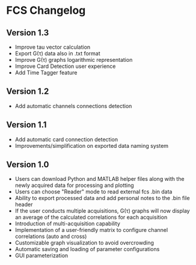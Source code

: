 # FCS Changelog

## Version 1.3
- Improve tau vector calculation
- Export G(τ) data also in .txt format
- Improve G(τ) graphs logarithmic representation
- Improve Card Detection user experience
- Add Time Tagger feature

## Version 1.2
- Add automatic channels connections detection

## Version 1.1
- Add automatic card connection detection
- Improvements/simplification on exported data naming system

## Version 1.0
- Users can download Python and MATLAB helper files along with the newly acquired data for processing and plotting
- Users can choose "Reader" mode to read external fcs .bin data
- Ability to export processed data and add personal notes to the .bin file header
- If the user conducts multiple acquisitions, G(τ) graphs will now display an average of the calculated correlations for each acquisition
- Introduction of multi-acquisition capability
- Implementation of a user-friendly matrix to configure channel correlations (auto and cross)
- Customizable graph visualization to avoid overcrowding
- Automatic saving and loading of parameter configurations
- GUI parameterization
